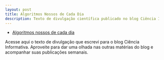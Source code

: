 ```yaml
---
layout: post
title: Algoritmos Nossos de Cada Dia
description: Texto de divulgação científica publicado no blog Ciência Informativa
---
```



* [Algoritmos nossos de cada dia](https://cienciainformativa.com.br/pt_BR/algoritmos-nossos-de-cada-dia/)

Acesse aqui o texto de divulgação que escrevi para o blog Ciência Informativa.
Aproveite para dar uma olhada nas outras matérias do blog e acompanhar suas publicações semanais.
